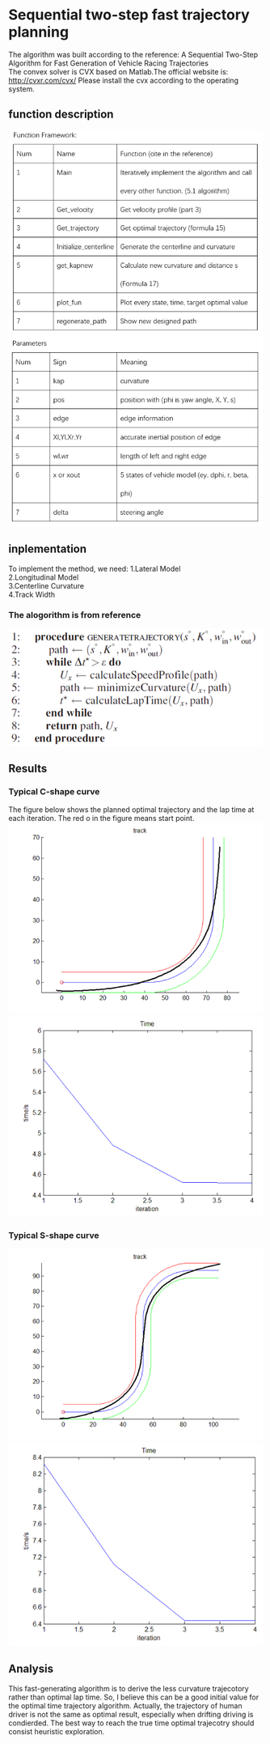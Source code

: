 # Sequential two-step fast trajectory planning
The algorithm was built according to the reference: A Sequential Two-Step Algorithm for Fast Generation of Vehicle Racing Trajectories  
The convex solver is CVX based on Matlab.The official website is: http://cvxr.com/cvx/ Please install the cvx according to the operating system.

## function description
![image](https://github.com/CeHao1/Racing_Car/blob/master/Optimal%20Trajectory/sequential%20two-step%20fast%20trajectory%20planning/image/01.png)  
![image](https://github.com/CeHao1/Racing_Car/blob/master/Optimal%20Trajectory/sequential%20two-step%20fast%20trajectory%20planning/image/02.png)  

## inplementation
To implement the method, we need: 
1.Lateral Model  
2.Longitudinal Model  
3.Centerline Curvature  
4.Track Width  
### The alogorithm is from reference
![image](https://github.com/CeHao1/Racing_Car/blob/master/Optimal%20Trajectory/sequential%20two-step%20fast%20trajectory%20planning/image/1.png)  
## Results
### Typical C-shape curve
The figure below shows the planned optimal trajectory and the lap time at each iteration. The red o in the figure means start point.  
![image](https://github.com/CeHao1/Racing_Car/blob/master/Optimal%20Trajectory/sequential%20two-step%20fast%20trajectory%20planning/image/21.png)
![image](https://github.com/CeHao1/Racing_Car/blob/master/Optimal%20Trajectory/sequential%20two-step%20fast%20trajectory%20planning/image/22.png)  
### Typical S-shape curve
![image](https://github.com/CeHao1/Racing_Car/blob/master/Optimal%20Trajectory/sequential%20two-step%20fast%20trajectory%20planning/image/31.png)
![image](https://github.com/CeHao1/Racing_Car/blob/master/Optimal%20Trajectory/sequential%20two-step%20fast%20trajectory%20planning/image/32.png)  
## Analysis
This fast-generating algorithm is to derive the less curvature trajecotory rather than optimal lap time. So, I believe this can be a good initial value for the optimal time trajectory algorithm. Actually, the trajectory of human driver is not the same as optimal result, especially when drifting driving is condierded. The best way to reach the true time optimal trajecotry should consist heuristic exploration.
